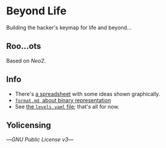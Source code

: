 # Beyond Life
Building the hacker's keymap for life and beyond…

## Roo…ots
Based on *Neo2*.

## Info
- There's [a spreadsheet](./map.ods) with some ideas shown graphically.
- [`format.md`, about binary representation](./format.md)
- See [the `levels.yaml` file](../var/levels.yaml); that's all for now.

## Yolicensing
—*GNU Public License v3*—
